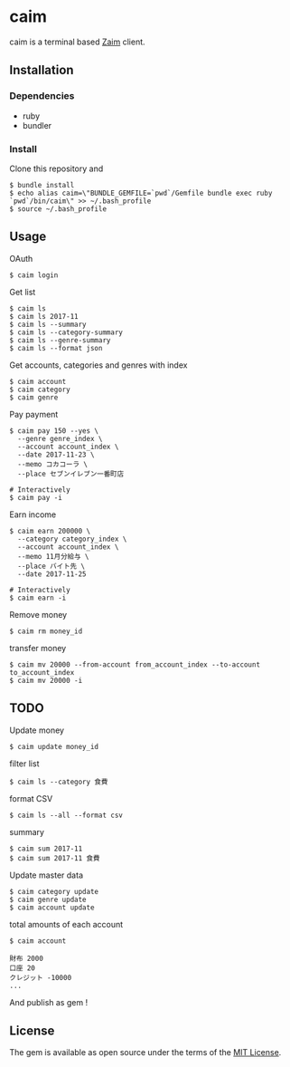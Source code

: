 # caim

caim is a terminal based [Zaim](https://zaim.net/) client.

## Installation

### Dependencies

- ruby
- bundler

### Install

Clone this repository and

    $ bundle install
    $ echo alias caim=\"BUNDLE_GEMFILE=`pwd`/Gemfile bundle exec ruby `pwd`/bin/caim\" >> ~/.bash_profile
    $ source ~/.bash_profile

## Usage

OAuth

    $ caim login

Get list

    $ caim ls
    $ caim ls 2017-11
    $ caim ls --summary
    $ caim ls --category-summary
    $ caim ls --genre-summary
    $ caim ls --format json

Get accounts, categories and genres with index

    $ caim account
    $ caim category
    $ caim genre

Pay payment

```
$ caim pay 150 --yes \
  --genre genre_index \
  --account account_index \
  --date 2017-11-23 \
  --memo コカコーラ \
  --place セブンイレブン一番町店

# Interactively
$ caim pay -i
```

Earn income

```
$ caim earn 200000 \
  --category category_index \
  --account account_index \
  --memo 11月分給与 \
  --place バイト先 \
  --date 2017-11-25

# Interactively
$ caim earn -i
```

Remove money

    $ caim rm money_id

transfer money

    $ caim mv 20000 --from-account from_account_index --to-account to_account_index
    $ caim mv 20000 -i

## TODO

Update money

    $ caim update money_id

filter list

    $ caim ls --category 食費

format CSV

    $ caim ls --all --format csv

summary

    $ caim sum 2017-11
    $ caim sum 2017-11 食費

Update master data

    $ caim category update
    $ caim genre update
    $ caim account update

total amounts of each account

    $ caim account

    財布 2000
    口座 20
    クレジット -10000
    ...

And publish as gem !


## License

The gem is available as open source under the terms of the [MIT License](https://opensource.org/licenses/MIT).

